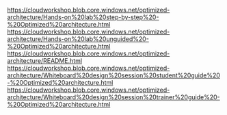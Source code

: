 ﻿<https://cloudworkshop.blob.core.windows.net/optimized-architecture/Hands-on%20lab%20step-by-step%20-%20Optimized%20architecture.html>
<https://cloudworkshop.blob.core.windows.net/optimized-architecture/Hands-on%20lab%20unguided%20-%20Optimized%20architecture.html>
<https://cloudworkshop.blob.core.windows.net/optimized-architecture/README.html>
<https://cloudworkshop.blob.core.windows.net/optimized-architecture/Whiteboard%20design%20session%20student%20guide%20-%20Optimized%20architecture.html>
<https://cloudworkshop.blob.core.windows.net/optimized-architecture/Whiteboard%20design%20session%20trainer%20guide%20-%20Optimized%20architecture.html>
